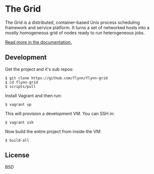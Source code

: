 # The Grid

The Grid is a distributed, container-based Unix process scheduling framework and service platform. It turns a set of networked hosts into a mostly homogeneous grid of nodes ready to run heterogeneous jobs.

[Read more in the documentation.](http://flynn.viewdocs.io/flynn-grid)

## Development

Get the project and it's sub repos:

	$ git clone https://github.com/flynn/flynn-grid
	$ cd flynn-grid
	$ scripts/pull

Install Vagrant and then run:

	$ vagrant up

This will provision a development VM. You can SSH in:

	$ vagrant ssh

Now build the entire project from inside the VM:

	$ build-all

## License

BSD